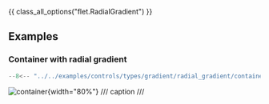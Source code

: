 {{ class_all_options("flet.RadialGradient") }}

## Examples

### Container with radial gradient

```python
--8<-- "../../examples/controls/types/gradient/radial_gradient/container.py"
```

![container](../examples/controls/types/gradient/radial_gradient/media/container.png){width="80%"}
/// caption
///

